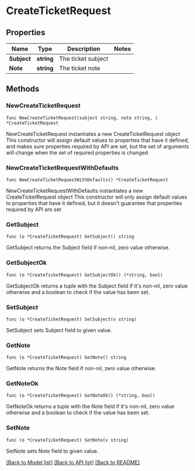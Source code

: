 # CreateTicketRequest

## Properties

Name | Type | Description | Notes
------------ | ------------- | ------------- | -------------
**Subject** | **string** | The ticket subject | 
**Note** | **string** | The ticket note | 

## Methods

### NewCreateTicketRequest

`func NewCreateTicketRequest(subject string, note string, ) *CreateTicketRequest`

NewCreateTicketRequest instantiates a new CreateTicketRequest object
This constructor will assign default values to properties that have it defined,
and makes sure properties required by API are set, but the set of arguments
will change when the set of required properties is changed

### NewCreateTicketRequestWithDefaults

`func NewCreateTicketRequestWithDefaults() *CreateTicketRequest`

NewCreateTicketRequestWithDefaults instantiates a new CreateTicketRequest object
This constructor will only assign default values to properties that have it defined,
but it doesn't guarantee that properties required by API are set

### GetSubject

`func (o *CreateTicketRequest) GetSubject() string`

GetSubject returns the Subject field if non-nil, zero value otherwise.

### GetSubjectOk

`func (o *CreateTicketRequest) GetSubjectOk() (*string, bool)`

GetSubjectOk returns a tuple with the Subject field if it's non-nil, zero value otherwise
and a boolean to check if the value has been set.

### SetSubject

`func (o *CreateTicketRequest) SetSubject(v string)`

SetSubject sets Subject field to given value.


### GetNote

`func (o *CreateTicketRequest) GetNote() string`

GetNote returns the Note field if non-nil, zero value otherwise.

### GetNoteOk

`func (o *CreateTicketRequest) GetNoteOk() (*string, bool)`

GetNoteOk returns a tuple with the Note field if it's non-nil, zero value otherwise
and a boolean to check if the value has been set.

### SetNote

`func (o *CreateTicketRequest) SetNote(v string)`

SetNote sets Note field to given value.



[[Back to Model list]](../README.md#documentation-for-models) [[Back to API list]](../README.md#documentation-for-api-endpoints) [[Back to README]](../README.md)


